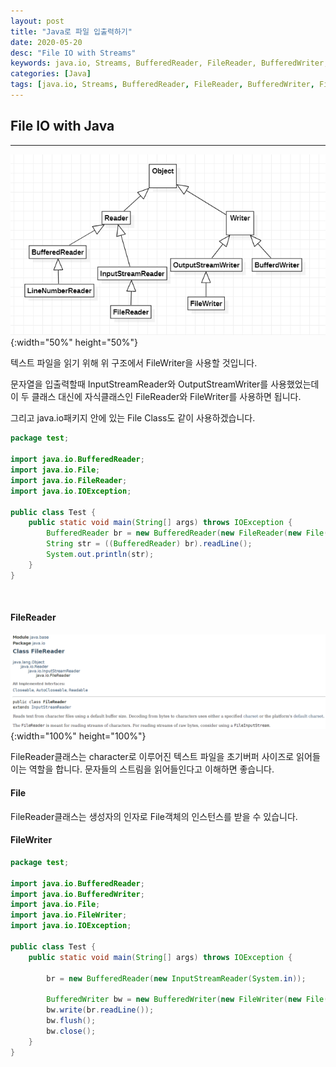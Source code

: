 ```yaml
---
layout: post
title: "Java로 파일 입출력하기"
date: 2020-05-20
desc: "File IO with Streams"   
keywords: java.io, Streams, BufferedReader, FileReader, BufferedWriter, FileWriter
categories: [Java]
tags: [java.io, Streams, BufferedReader, FileReader, BufferedWriter, FileWriter]
---
```


## File IO with Java

___

![StringStream](/static/assets/img/blog/java/03JavaIO/StringStream.png){:width="50%" height="50%"}
<br>

텍스트 파일을 읽기 위해 위 구조에서 FileWriter을 사용할 것입니다.

문자열을 입출력할때 InputStreamReader와 OutputStreamWriter를 사용했었는데 이 두 클래스 대신에 자식클래스인 FileReader와 FileWriter를 사용하면 됩니다. 

그리고 java.io패키지 안에 있는 File Class도 같이 사용하겠습니다. 

~~~java
package test;

import java.io.BufferedReader;
import java.io.File;
import java.io.FileReader;
import java.io.IOException;

public class Test {
	public static void main(String[] args) throws IOException {		
		BufferedReader br = new BufferedReader(new FileReader(new File("C:\\test.txt")));
		String str = ((BufferedReader) br).readLine();
		System.out.println(str);
	}
}
~~~
<br>

#### FileReader

![FileReader](/static/assets/img/blog/java/03JavaIO/FileReader.png){:width="100%" height="100%"}
<br>

FileReader클래스는 character로 이루어진 텍스트 파일을 초기버퍼 사이즈로 읽어들이는 역할을 합니다. 문자들의 스트림을 읽어들인다고 이해하면 좋습니다. 
<br>

#### File

FileReader클래스는 생성자의 인자로 File객체의 인스턴스를 받을 수 있습니다. 

#### FileWriter


~~~java
package test;

import java.io.BufferedReader;
import java.io.BufferedWriter;
import java.io.File;
import java.io.FileWriter;
import java.io.IOException;

public class Test {
	public static void main(String[] args) throws IOException {
		
		br = new BufferedReader(new InputStreamReader(System.in));
		
		BufferedWriter bw = new BufferedWriter(new FileWriter(new File("C:\\test.txt")));
		bw.write(br.readLine());
		bw.flush();
		bw.close();
	}
}
~~~